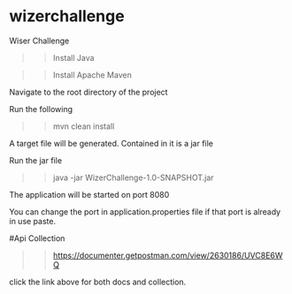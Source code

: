 # wizerchallenge
Wiser Challenge

>> Install Java

>> Install Apache Maven

Navigate to the root directory of the project 

Run the following

>> mvn clean install

A target file will be generated.
Contained in it is a jar file

Run the jar file
>> java -jar WizerChallenge-1.0-SNAPSHOT.jar 

The application will be started on port 8080

You can change the port in application.properties file if that port is already in use
paste.

#Api Collection
>> https://documenter.getpostman.com/view/2630186/UVC8E6WQ

click the link above for both docs and collection.
